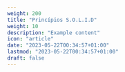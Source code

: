```yaml
---
weight: 200
title: "Princípios S.O.L.I.D"
weight: 10
description: "Example content"
icon: "article"
date: "2023-05-22T00:34:57+01:00"
lastmod: "2023-05-22T00:34:57+01:00"
draft: false
---
```

